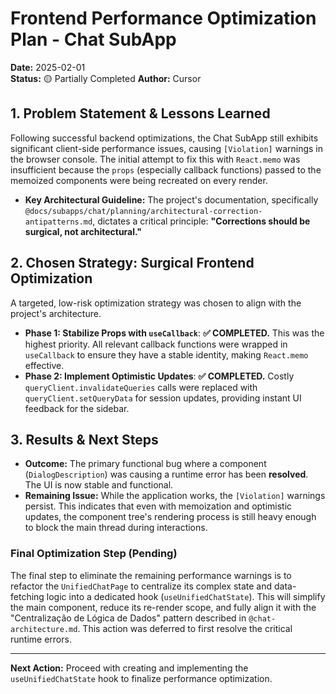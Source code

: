 # Frontend Performance Optimization Plan - Chat SubApp

**Date:** 2025-02-01  
**Status:** 🟡 Partially Completed
**Author:** Cursor

## 1. Problem Statement & Lessons Learned

Following successful backend optimizations, the Chat SubApp still exhibits significant client-side performance issues, causing `[Violation]` warnings in the browser console. The initial attempt to fix this with `React.memo` was insufficient because the `props` (especially callback functions) passed to the memoized components were being recreated on every render.

- **Key Architectural Guideline:** The project's documentation, specifically `@docs/subapps/chat/planning/architectural-correction-antipatterns.md`, dictates a critical principle: **"Corrections should be surgical, not architectural."**

## 2. Chosen Strategy: Surgical Frontend Optimization

A targeted, low-risk optimization strategy was chosen to align with the project's architecture.

- **Phase 1: Stabilize Props with `useCallback`**: **✅ COMPLETED.** This was the highest priority. All relevant callback functions were wrapped in `useCallback` to ensure they have a stable identity, making `React.memo` effective.
- **Phase 2: Implement Optimistic Updates**: **✅ COMPLETED.** Costly `queryClient.invalidateQueries` calls were replaced with `queryClient.setQueryData` for session updates, providing instant UI feedback for the sidebar.

## 3. Results & Next Steps

- **Outcome:** The primary functional bug where a component (`DialogDescription`) was causing a runtime error has been **resolved**. The UI is now stable and functional.
- **Remaining Issue:** While the application works, the `[Violation]` warnings persist. This indicates that even with memoization and optimistic updates, the component tree's rendering process is still heavy enough to block the main thread during interactions.

### Final Optimization Step (Pending)

The final step to eliminate the remaining performance warnings is to refactor the `UnifiedChatPage` to centralize its complex state and data-fetching logic into a dedicated hook (`useUnifiedChatState`). This will simplify the main component, reduce its re-render scope, and fully align it with the "Centralização de Lógica de Dados" pattern described in `@chat-architecture.md`. This action was deferred to first resolve the critical runtime errors.

---

**Next Action:** Proceed with creating and implementing the `useUnifiedChatState` hook to finalize performance optimization.
